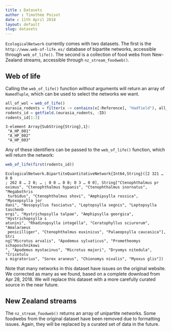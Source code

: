 ```yaml
---
title : Datasets
author : Timothée Poisot
date : 11th April 2018
layout: default
slug: datasets
---
```





`EcologicalNetwork` currently comes with two datasets. The first is the
`http://www.web-of-life.es/` database of bipartite networks, accessible through
`web_of_life()`. The second is a collection of food webs from New-Zealand
streams, accessible through `nz_stream_foodweb()`.

## Web of life

Calling the `web_of_life()` function *without* arguments will return an array of
`NamedTuple`, which can be used to select the networks we want.

````julia
all_of_wol = web_of_life()
eurasia_rodents = filter(x -> contains(x[:Reference], "Hadfield"), all_of_wol)
rodents_id = getfield.(eurasia_rodents, :ID)
rodents_id[1:3]
````


````
3-element Array{SubString{String},1}:
 "A_HP_001"
 "A_HP_002"
 "A_HP_003"
````





Any of these identifiers can be passed to the `web_of_life()` function, which
will return the network:

````julia
web_of_life(first(rodents_id))
````


````
EcologicalNetwork.BipartiteQuantitativeNetwork{Int64,String}([2 321 … 0 0
; 262 8 … 2 0; … ; 0 0 … 0 0; 0 3 … 0 0], String["Ctenophthalmus pr
oximus", "Ctenophthalmus hypanis", "Ctenophthalmus inornatus", "Megabothris
 turbidus", "Ctenophthalmus shovi", "Amphipsylla rossica", "Myoxopsylla jor
dani", "Nosopsyllus fasciatus", "Leptopsylla segnis", "Leptopsylla taschenb
ergi", "Hystrichopsylla talpae", "Amphipsylla georgica", "Hystrichopsylla s
atunini", "Rhadinopsylla integella", "Ceratophyllus sciurorum", "Amalaraeus
 penicilliger", "Ctenophthalmus euxinicus", "Palaeopsylla caucasica"], Stri
ng["Microtus arvalis", "Apodemus sylvaticus", "Prometheomys schaposchnikowi
", "Apodemus mystacinus", "Microtus majori", "Dryomys nitedula", "Cricetulu
s migratorius", "Sorex araneus", "Chionomys nivalis", "Myoxus glis"])
````





Note that many networks in this dataset have issues on the original website. We
corrected as many as we found, based on a complete download from Apr 28, 2018.
We will replace this dataset with a more carefully curated source in the near
future.

## New Zealand streams

The `nz_stream_foodweb()` returns an array of unipartite networks. Some foodwebs
from the original dataset have been removed due to formatting issues. Again,
they will be replaced by a curated set of data in the future.
